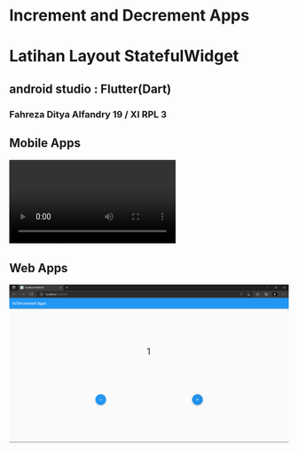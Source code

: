 # Increment and Decrement Apps
# Latihan Layout StatefulWidget
## android studio : Flutter(Dart)
### Fahreza Ditya Alfandry 19 / XI RPL 3

## Mobile Apps
![Mobile Apps](https://github.com/fhrzdty31/Increment-and-Decrement/blob/e4ff0c8d70dd60c70a728818e8e7739fd44e9bd4/screenshot/Record_2022-06-28-10-10-56_2d68f315312c3a64bef9e21bb3fdec63.mp4)

## Web Apps
![Web Apps](https://github.com/fhrzdty31/Increment-and-Decrement/blob/e4ff0c8d70dd60c70a728818e8e7739fd44e9bd4/screenshot/Screenshot%20(001).png)